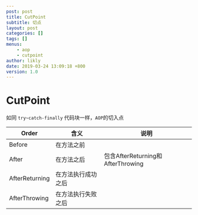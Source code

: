 ```yaml
---
post: post
title: CutPoint
subtitle: 切点
layout: post
categories: []
tags: []
menus:
    - aop
    - cutpoint
author: likly
date: 2019-03-24 13:09:18 +800
version: 1.0
---
```


# CutPoint

如同 `try~catch-finally` 代码块一样，`AOP`的切入点


<div  class="table-responsive">
<table>
    <thead>
    <tr>
        <th>Order</th>
        <th>含义</th>
        <th>说明</th>
    </tr>
    </thead>
    <tbody>
    <tr>
        <td class="text-rose">Before</td>
        <td>在方法之前</td>
        <td></td>
    </tr>
    <tr>
        <td class="text-rose">After</td>
        <td>在方法之后</td>
        <td>包含<span class="text-rose">AfterReturning</span>和<span class="text-rose">AfterThrowing</span></td>
    </tr>
    <tr>
        <td class="text-rose">AfterReturning</td>
        <td>在方法执行成功之后</td>
        <td></td>
    </tr>
    <tr>
        <td class="text-rose">AfterThrowing</td>
        <td>在方法执行失败之后</td>
        <td></td>
    </tr>
    </tbody>
</table>
</div>
